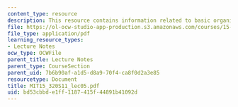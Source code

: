 ```yaml
---
content_type: resource
description: This resource contains information related to basic organizational designs.
file: https://ol-ocw-studio-app-production.s3.amazonaws.com/courses/15-320-strategic-organizational-design-spring-2011/bd53cbbde1ff1187415f44891b41092d_MIT15_320S11_lec05.pdf
file_type: application/pdf
learning_resource_types:
- Lecture Notes
ocw_type: OCWFile
parent_title: Lecture Notes
parent_type: CourseSection
parent_uid: 7b6b90af-a1d5-d8a9-70f4-ca8f0d2a3e85
resourcetype: Document
title: MIT15_320S11_lec05.pdf
uid: bd53cbbd-e1ff-1187-415f-44891b41092d
---
```


